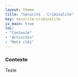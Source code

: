 ```yaml
---
layout: theme
title: "Sécurité - Criminalité"
key: securite-criminalite
is_main: true
toc:
- "Contexte"
- "Activités"
- "Mots clés"
---
```


### Contexte

Texte